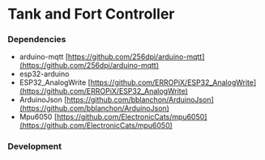 # Tank and Fort Controller

### Dependencies
* arduino-mqtt [https://github.com/256dpi/arduino-mqtt](https://github.com/256dpi/arduino-mqtt)
* esp32-arduino
* ESP32_AnalogWrite [https://github.com/ERROPiX/ESP32_AnalogWrite](https://github.com/ERROPiX/ESP32_AnalogWrite)
* ArduinoJson [https://github.com/bblanchon/ArduinoJson](https://github.com/bblanchon/ArduinoJson)
* Mpu6050 [https://github.com/ElectronicCats/mpu6050](https://github.com/ElectronicCats/mpu6050)

### Development
